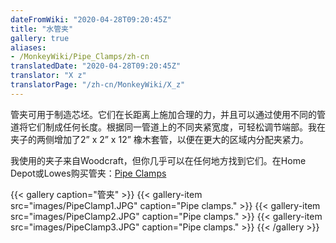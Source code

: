 ```yaml
---
dateFromWiki: "2020-04-28T09:20:45Z"
title: "水管夹"
gallery: true
aliases:
- /MonkeyWiki/Pipe_Clamps/zh-cn
translatedDate: "2020-04-28T09:20:45Z"
translator: "X z"
translatorPage: "/zh-cn/MonkeyWiki/X_z"
---
```

管夹可用于制造芯坯。它们在长距离上施加合理的力，并且可以通过使用不同的管道将它们制成任何长度。根据同一管道上的不同夹紧宽度，可轻松调节端部。我在夹子的两侧增加了2” x 2” x 12” 橡木套管，以便在更大的区域内分配夹紧力。

我使用的夹子来自Woodcraft，但你几乎可以在任何地方找到它们。在Home Depot或Lowes购买管夹：[Pipe Clamps](http://www.woodcraft.com/Product/2005440/16062/Jorgensen-Pony-Pipe-Clamp-34.aspx)

{{< gallery  caption="管夹" >}}
{{< gallery-item src="images/PipeClamp1.JPG" caption="Pipe clamps." >}}
{{< gallery-item src="images/PipeClamp2.JPG" caption="Pipe clamps." >}}
{{< gallery-item src="images/PipeClamp3.JPG" caption="Pipe clamps." >}}
{{< /gallery >}}




